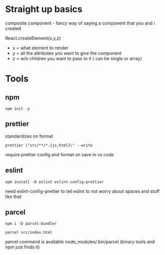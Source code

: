 # Straight up basics
composite component - fancy way of saying a component that you and i created

React.createElement(x,y,z)
- x = what element to render
- y = all the attributes you want to give the component
- z = w/e children you want to pass to it ( can be single or array)

# Tools

## npm
```
npm init -y
```
## prettier
standardizes on format
```
prettier \"src/**/*.{js,html}\" --write
```

require prettier config and format on save in vs code

## eslint

```
npm install -D eslint eslint-config-prettier
```

need eslint-config-prettier to tell eslint to not worry about spaces and stuff like that

## parcel

```
npm i -D parcel-bundler

parcel src/index.html
```

parcel command is available node_modules/.bin/parcel (binary tools and npm just finds it)